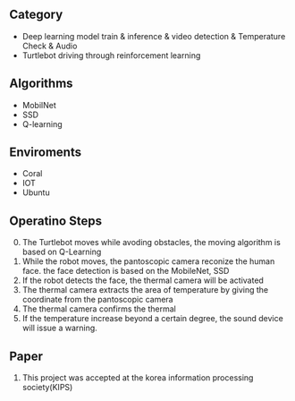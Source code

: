 ## Category
- Deep learning model train & inference & video detection & Temperature Check & Audio
- Turtlebot driving through reinforcement learning

## Algorithms
- MobilNet
- SSD
- Q-learning

## Enviroments
- Coral
- IOT
- Ubuntu

## Operatino Steps
0. The Turtlebot moves while avoding obstacles, the moving algorithm is based on Q-Learning
1. While the robot moves, the pantoscopic camera reconize the human face. the face detection is based on the MobileNet, SSD
2. If the robot detects the face, the thermal camera will be activated
3. The thermal camera extracts the area of temperature by giving the coordinate from the pantoscopic camera
4. The thermal camera confirms the thermal
5. If the temperature increase beyond a certain degree, the sound device will issue a warning.

## Paper
1. This project was accepted at the korea information processing society(KIPS)
